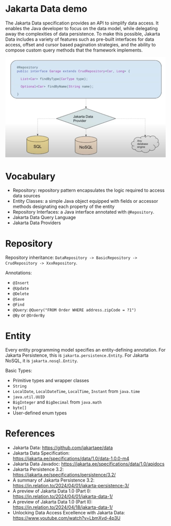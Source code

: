 Jakarta Data demo
===================

The Jakarta Data specification provides an API to simplify data access.
It enables the Java developer to focus on the data model, while delegating away the complexities of data persistence.
To make this possible, Jakarta Data includes a variety of features such as pre-built interfaces for data access, offset and cursor based pagination strategies,
and the ability to compose custom query methods that the framework implements.

![Jakarta Data](jakarta-data.png)

# Vocabulary

* Repository: repository pattern encapsulates the logic required to access data sources
* Entity Classes: a simple Java object equipped with fields or accessor methods designating each property of the entity
* Repository Interfaces: a Java interface annotated with `@Repository`.
* Jakarta Data Query Language
* Jakarta Data Providers

# Repository

Repository inheritance: `DataRepository -> BasicRepository -> CrudRepository -> XxxRepository`.

Annotations:

* `@Insert`
* `@Update`
* `@Delete`
* `@Save`
* `@Find`
* `@Query`:  `@Query("FROM Order WHERE address.zipCode = ?1")`
* `@By` or `@OrderBy`

# Entity

Every entity programming model specifies an entity-defining annotation.
For Jakarta Persistence, this is `jakarta.persistence.Entity`. For Jakarta NoSQL, it is `jakarta.nosql.Entity`.

Basic Types:

* Primitive types and wrapper classes
* `String`
* `LocalDate`, `LocalDateTime`, `LocalTime`, `Instant` from `java.time`
* `java.util.UUID`
* `BigInteger` and `BigDecimal` from `java.math`
* `byte[]`
* User-defined enum types

# References

* Jakarta Data: https://github.com/jakartaee/data
* Jakarta Data Specification: https://jakarta.ee/specifications/data/1.0/data-1.0.0-m4
* Jakarta Data Javadoc: https://jakarta.ee/specifications/data/1.0/apidocs
* Jakarta Persistence 3.2: https://jakarta.ee/specifications/persistence/3.2/
* A summary of Jakarta Persistence 3.2: https://in.relation.to/2024/04/01/jakarta-persistence-3/
* A preview of Jakarta Data 1.0 (Part I): https://in.relation.to/2024/04/01/jakarta-data-1/
* A preview of Jakarta Data 1.0 (Part II): https://in.relation.to/2024/04/18/jakarta-data-1/
* Unlocking Data Access Excellence with Jakarta Data: https://www.youtube.com/watch?v=LbmXvd-4p3U
